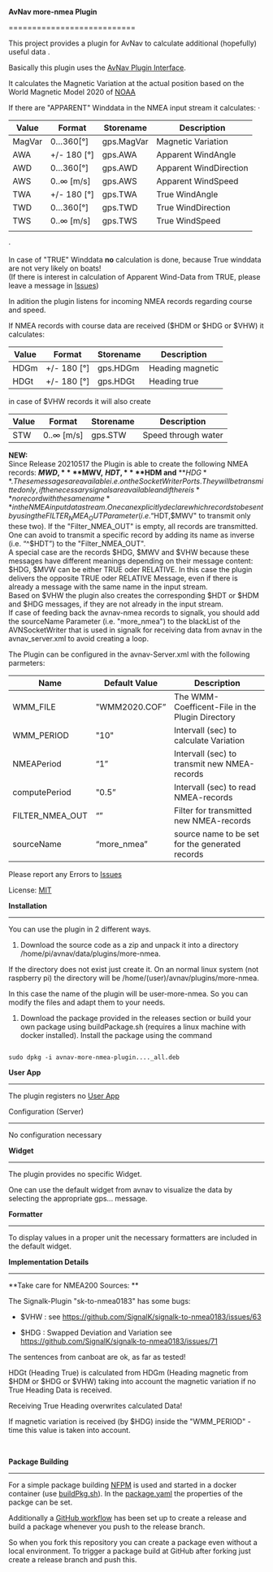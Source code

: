 **AvNav more-nmea Plugin**

===========================



This project provides a plugin for AvNav to calculate additional (hopefully) useful data .



Basically this plugin uses the [AvNav Plugin Interface](https://www.wellenvogel.net/software/avnav/docs/hints/plugins.html?lang=en).

It calculates the Magnetic Variation at the actual position based on the World Magnetic Model 2020 of [NOAA](https://www.ngdc.noaa.gov/) 
 
If there are "APPARENT" Winddata in the NMEA input stream it calculates:
·  

| Value | Format | Storename | Description |
| --- | --- | --- | --- |
| MagVar | 0…360[°] | gps.MagVar | Magnetic Variation |
| AWA | +/- 180 [°] | gps.AWA | Apparent WindAngle |
| AWD | 0…360[°] | gps.AWD | Apparent WindDirection |
| AWS | 0..∞ [m/s] | gps.AWS | Apparent WindSpeed |
| TWA | +/- 180 [°] | gps.TWA | True WindAngle |
| TWD | 0…360[°] | gps.TWD | True WindDirection |
| TWS | 0..∞ [m/s] | gps.TWS | True WindSpeed |
|  |  |  |  |

· 

In case of "TRUE" Winddata **no** calculation is done, because True winddata are not very likely on boats!  
(If there is interest in calculation of Apparent Wind-Data from TRUE, please leave a message in [Issues](https://github.com/kdschmidt1/avnav-more-nmea-plugin/issues))

In adition the plugin listens for incoming NMEA records regarding course and speed.

If NMEA records with course data are received (\$HDM or \$HDG or \$VHW) it calculates:

| Value | Format | Storename | Description |
| --- | --- | --- | --- |
| HDGm | +/- 180 [°] | gps.HDGm | Heading magnetic |
| HDGt | +/- 180 [°] | gps.HDGt | Heading true |

in case of $VHW records it will also create 

| Value | Format | Storename | Description |
| --- | --- | --- | --- |
| STW | 0..∞ [m/s] | gps.STW | Speed through water |


**NEW:**  
Since Release 20210517 the Plugin is able to create the following NMEA records: **$MWD,** **$MWV,** **$HDT,** **$HDM and** **$HDG**. These messages are available i.e. on the SocketWriter Ports. 
They will be transmitted only, if the necessary signals are available and if there is **no record with the same name** in the NMEA input data stream.  
One can explicitly declare which records to be sent by using the FILTER_NMEA_OUT Parameter (i.e. “$HDT,$MWV" to transmit only these two).
If the "Filter_NMEA_OUT" is empty, all records are transmitted.  
One can avoid to transmit a specific record by adding its name as inverse (i.e. “^$HDT”) to the "Filter_NMEA_OUT".   
A special case are the records $HDG,  $MWV and $VHW because these messages have different meanings depending on their message content:  
$HDG, $MVW can be either TRUE oder RELATIVE. In this case the plugin delivers the opposite TRUE oder RELATIVE Message, even if there is already a message with the same name in the input stream.  
Based on $VHW the plugin also creates the corresponding $HDT or $HDM and $HDG messages, if they are not already in the input stream.  
If case of feeding back the avnav-nmea records to signalk, you should add the sourceName Parameter (i.e. "more_nmea") to the blackList of the AVNSocketWriter that is used in signalk for receiving data from avnav in the avnav_server.xml to avoid creating a loop.

The Plugin can be configured in the avnav-Server.xml with the following parmeters:

| Name | Default Value | Description |
| --- | --- | --- |
| WMM_FILE | "WMM2020.COF” | The WMM-Coefficent-File in the Plugin Directory |
| WMM_PERIOD | "10" | Intervall (sec) to calculate Variation |
| NMEAPeriod | “1” | Intervall (sec) to transmit new NMEA-records |
| computePeriod | "0.5” | Intervall (sec) to read NMEA-records |
| FILTER_NMEA_OUT | “” | Filter for transmitted new NMEA-records |
| sourceName | “more_nmea” | source name to be set for the generated records |



Please report any Errors to [Issues](https://github.com/kdschmidt1/avnav-more-nmea-plugin/issues)

License: [MIT](LICENSE.md)





**Installation**

------------

You can use the plugin in 2 different ways.

1. Download the source code as a zip and unpack it into a directory /home/pi/avnav/data/plugins/more-nmea.

 If the directory does not exist just create it. On an normal linux system (not raspberry pi) the directory will be /home/(user)/avnav/plugins/more-nmea.

 In this case the name of the plugin will be user-more-nmea. So you can modify the files and adapt them to your needs.



1. Download the package provided in the releases section or build your own package using buildPackage.sh (requires a linux machine with docker installed). Install the package using the command

 ```

 sudo dpkg -i avnav-more-nmea-plugin...._all.deb

 ```



**User App**

--------

The plugin registers no [User App](https://www.wellenvogel.net/software/avnav/docs/userdoc/addonconfigpage.html?lang=en#h1:ConfigurationofUserApps)



Configuration (Server)

-------------

No configuration necessary





**Widget**

------

The plugin provides no specific Widget.

One can use the default widget from avnav to visualize the data by selecting the appropriate gps... message.



**Formatter**

---------

To display values in a proper unit the necessary formatters are included in the default widget.





**Implementation Details**

----------------------





**Take care for NMEA200 Sources: **

The Signalk-Plugin "sk-to-nmea0183" has some bugs:

- $VHW : see <https://github.com/SignalK/signalk-to-nmea0183/issues/63>

- $HDG : Swapped Deviation and Variation see <https://github.com/SignalK/signalk-to-nmea0183/issues/71>

The sentences from canboat are ok, as far as tested!



HDGt (Heading True) is calculated from HDGm (Heading magnetic from $HDM or $HDG or $VHW) taking into account the magnetic variation if no True Heading Data is received.

Receiving True Heading overwrites calculated Data!

If magnetic variation is received (by $HDG) inside the "WMM_PERIOD" -time this value is taken into account.

             



**Package Building**

----------------

For a simple package building [NFPM](https://nfpm.goreleaser.com/) is used and started in a docker container (use [buildPkg.sh](buildPkg.sh)). In the [package.yaml](package.yaml) the properties of the packge can be set.



Additionally a [GitHub workflow](.github/workflows/createPackage.yml) has been set up to create a release and build a package whenever you push to the release branch.

So when you fork this repository you can create a package even without a local environment.
To trigger a package build at GitHub after forking just create a release branch and push this.

